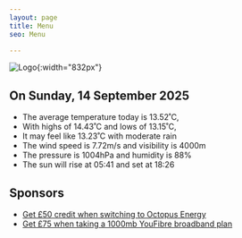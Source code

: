 ```yaml
---
layout: page
title: Menu
seo: Menu

---
```


![Logo](/images/logo.jpg){:width="832px"}

<!-- weather_marker starts -->
## On Sunday, 14 September 2025

- The average temperature today is 13.52˚C,
- With highs of 14.43˚C and lows of 13.15˚C,
- It may feel like 13.23˚C with moderate rain
- The wind speed is 7.72m/s and visibility is 4000m
- The pressure is 1004hPa and humidity is 88%
- The sun will rise at 05:41 and set at 18:26

<!-- weather_marker ends -->

## Sponsors

- [Get £50 credit when switching to Octopus Energy](https://bit.ly/3oD1nnS)
- [Get £75 when taking a 1000mb YouFibre broadband plan](https://aklam.io/91zWhU?)
